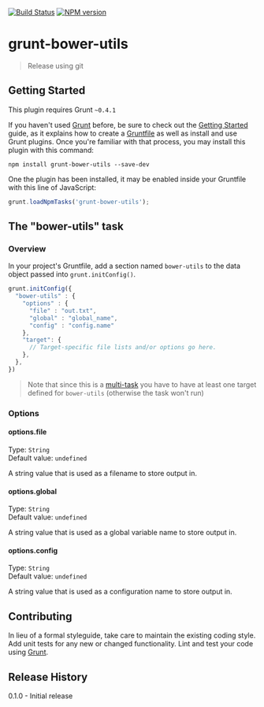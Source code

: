[![Build Status](https://travis-ci.org/mikaelkaron/grunt-bower-utils.png)](https://travis-ci.org/mikaelkaron/grunt-bower-utils)
[![NPM version](https://badge.fury.io/js/grunt-bower-utils.png)](http://badge.fury.io/js/grunt-bower-utils)

# grunt-bower-utils

> Release using git

## Getting Started
This plugin requires Grunt `~0.4.1`

If you haven't used [Grunt](http://gruntjs.com/) before, be sure to check out the [Getting Started](http://gruntjs.com/getting-started) guide, as it explains how to create a [Gruntfile](http://gruntjs.com/sample-gruntfile) as well as install and use Grunt plugins. Once you're familiar with that process, you may install this plugin with this command:

```shell
npm install grunt-bower-utils --save-dev
```

One the plugin has been installed, it may be enabled inside your Gruntfile with this line of JavaScript:

```js
grunt.loadNpmTasks('grunt-bower-utils');
```

## The "bower-utils" task

### Overview
In your project's Gruntfile, add a section named `bower-utils` to the data object passed into `grunt.initConfig()`.

```js
grunt.initConfig({
  "bower-utils" : {
    "options" : {
      "file" : "out.txt",
      "global" : "global_name",
      "config" : "config.name"
    },
    "target": {
      // Target-specific file lists and/or options go here.
    },
  },
})
```

> Note that since this is a [multi-task](http://gruntjs.com/creating-tasks#multi-tasks) you have to have at least one target defined for `bower-utils` (otherwise the task won't run)

### Options

#### options.file
Type: `String`  
Default value: `undefined`

A string value that is used as a filename to store output in.

#### options.global
Type: `String`  
Default value: `undefined`

A string value that is used as a global variable name to store output in.

#### options.config
Type: `String`  
Default value: `undefined`

A string value that is used as a configuration name to store output in.

## Contributing
In lieu of a formal styleguide, take care to maintain the existing coding style. Add unit tests for any new or changed functionality. Lint and test your code using [Grunt](http://gruntjs.com/).

## Release History
0.1.0 - Initial release  

